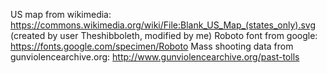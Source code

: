US map from wikimedia: https://commons.wikimedia.org/wiki/File:Blank_US_Map_(states_only).svg (created by user Theshibboleth, modified by me)
Roboto font from google: https://fonts.google.com/specimen/Roboto
Mass shooting data from gunviolencearchive.org: http://www.gunviolencearchive.org/past-tolls
